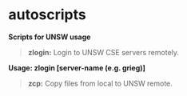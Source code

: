 # autoscripts

**Scripts for UNSW usage**

>**zlogin:** Login to UNSW CSE servers remotely. 

__Usage: zlogin [server-name (e.g. grieg)]__ 

>**zcp:** Copy files from local to UNSW remote.
